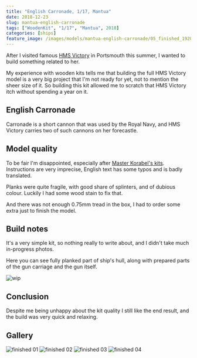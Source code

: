 ```yaml
---
title: "English Carronade, 1/17, Mantua"
date: 2018-12-23
slug: mantua-english-carronade
tags: ["WoodenKit", "1/17", "Mantua", 2018]
categories: [ships]
feature_image: /images/models/mantua-english-carronade/05_finished_1920.jpg
---
```

After I visited famous [HMS Victory](https://en.wikipedia.org/wiki/HMS_Victory) in Portsmouth this summer, I wanted to build something related to her.

My experience with wooden kits tells me that building the full HMS Victory model is a very big project that I'm not ready for yet, not to mention the sheer size of it.
So building this kit allowed me to scratch that HMS Victory itch without spending a year on it.


## English Carronade
Carronade is a short cannon that was used by the Royal Navy, and HMS Victory carries two of such cannons on her forecastle.

## Model quality
To be fair I'm disappointed, especially after [Master Korabel's kits](/tags/master-korabel/). Instructions are very imprecise, English text has some typos and is badly translated.

Planks were quite fragile, with good share of splinters, and of dubious colour. Luckily I had some wood stain to fix that.

And there was not enough 0.75mm tread in the box, I had to order some extra just to finish the model.


## Build notes
It's a very simple kit, so nothing really to write about, and I didn't take much in-progress photos.


Here you can see fully planked part of ship's hull, along with prepared parts of the gun carriage and the gun itself.

![wip](/images/models/mantua-english-carronade/01_wip_1920.jpg)

## Conclusion

Despite me being unhappy about the kit quality I still like the end result, and the build was very quick and relaxing.

## Gallery

![finished 01](/images/models/mantua-english-carronade/02_finished_1920.jpg)
![finished 02](/images/models/mantua-english-carronade/03_finished_1920.jpg)
![finished 03](/images/models/mantua-english-carronade/04_finished_1920.jpg)
![finished 04](/images/models/mantua-english-carronade/05_finished_1920.jpg)
